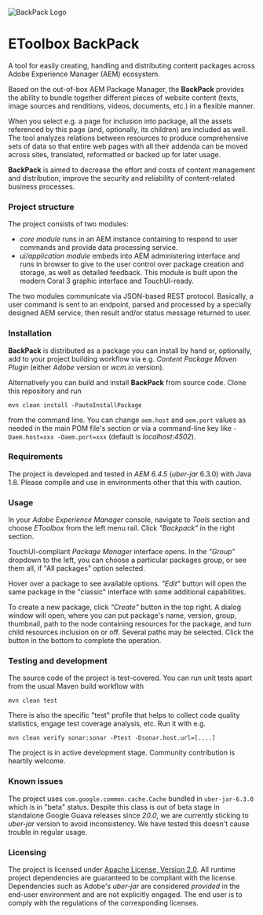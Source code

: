 ![BackPack Logo](https://github.com/exadel-inc/aem-backpack/raw/master/ui.apps/src/main/content/jcr_root/apps/etoolbox-backpack/assets/backpack.png)

# EToolbox BackPack

A tool for easily creating, handling and distributing content packages across Adobe Experience Manager (AEM) ecosystem.

Based on the out-of-box AEM Package Manager, the **BackPack** provides the ability to bundle together different pieces of website content (texts, image sources and renditions, videos, documents, etc.) in a flexible manner.

When you select e.g. a page for inclusion into package, all the assets referenced by this page (and, optionally, its children) are included as well. The tool analyzes relations between resources to produce comprehensive sets of data so that entire web pages with all their addenda can be moved across sites, translated, reformatted or backed up for later usage.

**BackPack** is aimed to decrease the effort and costs of content management and distribution; improve the security and reliability
  of content-related business processes.

### Project structure

The project consists of two modules: 

* *core module* runs in an AEM instance containing to respond to user commands and provide data processing service.
* *ui/application module* embeds into AEM administering interface and runs in browser to give to the user control over package creation and storage, as well as detailed feedback. This module is built upon the modern Coral 3 graphic interface and TouchUI-ready.

The two modules communicate via JSON-based REST protocol. Basically, a user command is sent to an endpoint, parsed and processed by a specially designed AEM service, then result and/or status message returned to user.

### Installation

**BackPack** is distributed as a package you can install by hand or, optionally, add to your project building workflow via e.g. *Content Package Maven Plugin* (either *Adobe* version or *wcm.io* version).

Alternatively you can build and install **BackPack** from source code. Clone this repository and run

    mvn clean install -PautoInstallPackage
    
from the command line. You can change `aem.host` and `aem.port` values as needed in the main POM file's <properties> section or via a command-line key like `-Daem.host=xxx -Daem.port=xxx` (default is *localhost:4502*).


### Requirements

The project is developed and tested in *AEM 6.4.5* (*uber-jar* 6.3.0) with Java 1.8. Please compile and use in environments other that this with caution.

### Usage

In your _Adobe Experience Manager_ console, navigate to _Tools_ section and choose _EToolbox_ from the left menu rail. Click _"Backpack"_ in the right section.

TouchUI-compliant *Package Manager* interface opens. In the _"Group"_ dropdown to the left, you can choose a particular packages group, or see them all, if "All packages" option selected.

Hover over a package to see available options. _"Edit"_ button will open the same package in the "classic" interface with some additional capabilities.

To create a new package, click _"Create"_ button in the top right. A dialog window will open, where you can put package's name, version, group, thumbnail, path to the node containing resources for the package, and turn child resources inclusion on or off. Several paths may be selected. Click the button in the bottom to complete the operation.

### Testing and development

The source code of the project is test-covered. You can run unit tests apart from the usual Maven build workflow with

    mvn clean test

There is also the specific "test" profile that helps to collect code quality statistics, engage test coverage analysis, etc. Run it with e.g.

    mvn clean verify sonar:sonar -Ptest -Dsonar.host.url=[....]
    
The project is in active development stage. Community contribution is heartily welcome.

### Known issues

The project uses `com.google.common.cache.Cache` bundled in `uber-jar-6.3.0` which is in "beta" status. Despite this class is out of beta stage in standalone Google Guava releases since *20.0*, we are currently sticking to *uber-jar* version to avoid inconsistency. We have tested this doesn't cause trouble in regular usage.

### Licensing

The project is licensed under [Apache License, Version 2.0](LICENSE). All runtime project dependencies are guaranteed to be compliant with the license. Dependencies such as Adobe's *uber-jar* are considered *provided* in the end-user environment and are not explicitly engaged. The end user is to comply with the regulations of the corresponding licenses. 
 
